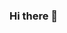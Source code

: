 ### Hi there 👋

<!--
**Jesica-Miranda/Jesica-Miranda** is a ✨ _special_ ✨ repository because its `README.md` (this file) appears on your GitHub profile.

Aquí hay algunas ideas para comenzar:

- 🔭 Actualmente estoy trabajando en Sancor Salud
- 🌱 Actualmente estoy aprendiendo Automatizacion 💻
- 👯 Busco colaborar en Testing
- 🤔 Estoy buscando ayuda con diferentes tecnicas de Testing
- 📫 Cómo contactarme: jesimiranda12@gmail.com
- 😄 Pronombres: Jess 💫
- ⚡ Dato curioso: Soy fans de Gustavo Cerati 🥰🎶
